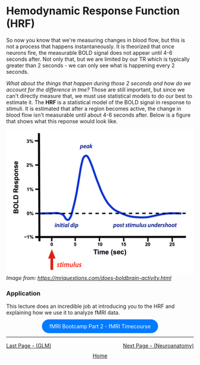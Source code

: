 # Hemodynamic Response Function (HRF)

So now you know that we're measuring changes in blood flow, but this is not a process that happens instantaneously. It is theorized that once neurons fire, the measurable BOLD signal does not appear until 4-6 seconds after. Not only that, but we are limited by our TR which is typically greater than 2 seconds - we can only see what is happening every 2 seconds. 

*What about the things that happen during those 2 seconds and how do we account for the difference in tme?* Those are still important, but since we can't directly measure that, we must use statistical models to do our best to estimate it. The **HRF** is a statistical model of the BOLD signal in response to stimuli. It is estimated that after a region becomes active, the change in blood flow isn't measurable until about 4-6 seconds after. Below is a figure that shows what this reponse would look like. 

![Plot showing the HRF in a BOLD Response % vs. Time(sec) graph](docs/assets/images/hrf.png)
*Image from: https://mriquestions.com/does-boldbrain-activity.html*

### Application
This lecture does an incredible job at introducing you to the HRF and explaining how we use it to analyze fMRI data.

<div style="text-align: center; margin-top: 20px; margin-bottom: 20px">
  <a href="https://youtu.be/SsJjuJJjNHM?si=7IcWpTotJXR7VEGr" style="padding: 10px 20px; background-color: #007bff; color: white; text-decoration: none; border-radius: 100px;">fMRI Bootcamp Part 2 - fMRI Timecourse
 </a>
</div>


 ------------------------------------------------------------------------------------------------
 
 <div style="display: flex; justify-content: space-between;">
  <a href="glm.html">Last Page - (GLM)</a>
  <a href="neuroanatomy.html">Next Page - (Neuroanatomy) </a>
</div>

<div style="text-align: center; margin-top: 10px;">
  <a href="/fmri-for-beginners/">Home</a>
</div>
